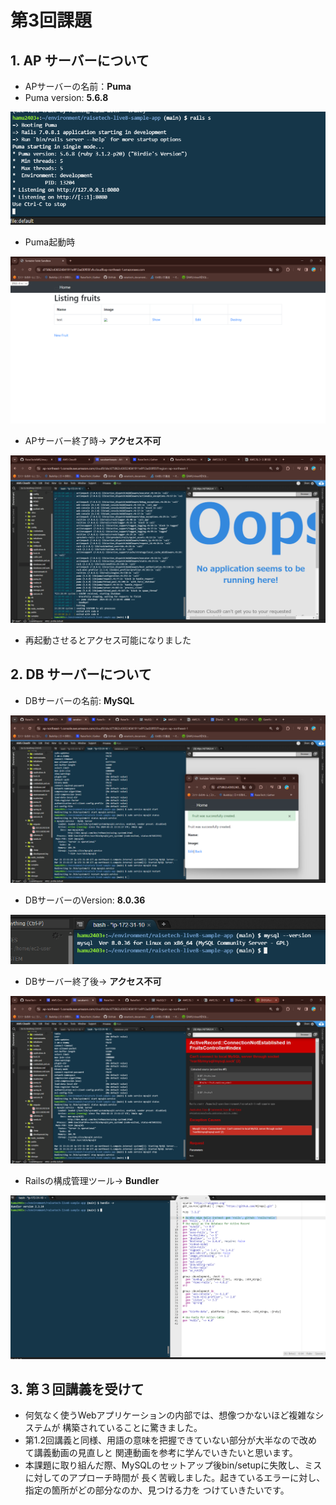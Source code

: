# 第3回課題


## 1. AP サーバーについて

* APサーバーの名前：**Puma**
* Puma version: **5.6.8**

![サーバー名](images/puma.png)

* Puma起動時

![Puma起動時](/images/fruits.png)

* APサーバー終了時→ **アクセス不可**

![AP終了時](images/pumastop.png)

* 再起動させるとアクセス可能になりました


## 2. DB サーバーについて

* DBサーバーの名前: **MySQL**

![DBサーバー名](images/mysqldstatus.png)

* DBサーバーのVersion: **8.0.36**

![DBバージョン](images/sqlversion.png)

* DBサーバー終了後→ **アクセス不可**

![DB終了時](images/mysqldstop.png)

* Railsの構成管理ツール→ **Bundler**

![構成管理](images/bundler.png)

## 3. 第３回講義を受けて

* 何気なく使うWebアプリケーションの内部では、想像つかないほど複雑なシステムが
構築されていることに驚きました。
* 第1.2回講義と同様、用語の意味を把握できていない部分が大半なので改めて講義動画の見直しと
関連動画を参考に学んでいきたいと思います。
* 本課題に取り組んだ際、MySQLのセットアップ後bin/setupに失敗し、ミスに対してのアプローチ時間が
長く苦戦しました。起きているエラーに対し、指定の箇所がどの部分なのか、見つける力を
つけていきたいです。